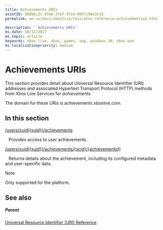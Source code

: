 ```yaml
---
title: Achievements URIs
assetID: 568bbc2c-9746-37ef-3514-99ffc96e3c15
permalink: en-us/docs/xboxlive/rest/atoc-reference-achievementsv2.html

description: ' Achievements URIs'
ms.date: 10/12/2017
ms.topic: article
keywords: xbox live, xbox, games, uwp, windows 10, xbox one
ms.localizationpriority: medium
---
```

# Achievements URIs

This section provides detail about Universal Resource Identifier (URI) addresses and associated Hypertext Transport Protocol (HTTP) methods from Xbox Live Services for *achievements*.

The domain for these URIs is achievements.xboxlive.com.


<a id="ID4EDB"></a>

## In this section

[/users/xuid({xuid})/achievements](uri-achievementsusersxuidachievementsv2.md)

&nbsp;&nbsp; Provides access to user achievements.

[/users/xuid({xuid})/achievements/{scid}/{achievementid}](uri-usersxuidachievementsscidachievementid.md)

&nbsp;&nbsp; Returns details about the achievement, including its configured metadata and user-specific data.

> [!NOTE] 
> Only supported for the platform.


<a id="ID4EMB"></a>

## See also


<a id="ID4EOB"></a>

##### Parent

[Universal Resource Identifier (URI) Reference](../atoc-xboxlivews-reference-uris.md)
